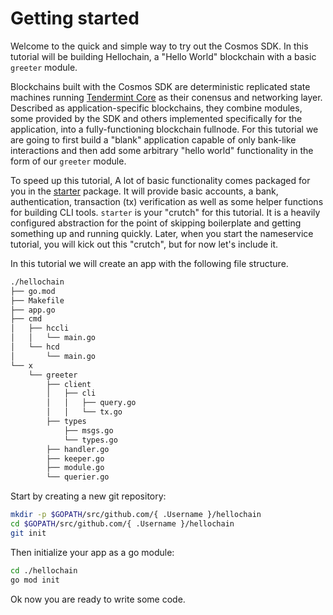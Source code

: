 # Getting started

Welcome to the quick and simple way to try out the Cosmos SDK. In this tutorial
will be building Hellochain, a "Hello World" blockchain with a basic `greeter`
module.

Blockchains built with the Cosmos SDK are deterministic replicated state
machines running [Tendermint Core](https://tendermint.com/docs/) as their
conensus and networking layer. Described as application-specific blockchains,
they combine modules, some provided by the SDK and others implemented
specifically for the application, into a fully-functioning blockchain fullnode.
For this tutorial we are going to first build a "blank" application capable of
only bank-like interactions and then add some arbitrary "hello world"
functionality in the form of our `greeter` module.

To speed up this tutorial, A lot of basic functionality comes packaged for you
in the [starter](https://github.com/cosmos/hellochain/tree/master/starter)
package. It will provide basic accounts, a bank, authentication, transaction
(tx) verification as well as some helper functions for building CLI tools.
`starter` is your "crutch" for this tutorial. It is a heavily configured
abstraction for the point of skipping boilerplate and getting something up and
running quickly.  Later, when you start the nameservice tutorial, you will kick
out this "crutch", but for now let's include it.

In this tutorial we will create an app with the following file structure.

```bash
./hellochain
├── go.mod
├── Makefile
├── app.go
├── cmd
│   ├── hccli
│   │   └── main.go
│   └── hcd
│       └── main.go
└── x
    └── greeter
        ├── client
        │   ├── cli
        │   │   ├── query.go
        │   │   └── tx.go
        ├── types
            ├── msgs.go
            └── types.go
        ├── handler.go
        ├── keeper.go
        ├── module.go
        └── querier.go

```

Start by creating a new git repository:

```bash
mkdir -p $GOPATH/src/github.com/{ .Username }/hellochain
cd $GOPATH/src/github.com/{ .Username }/hellochain
git init
```

Then initialize your app as a go module:

```bash
cd ./hellochain
go mod init
```

Ok now you are ready to write some code.
